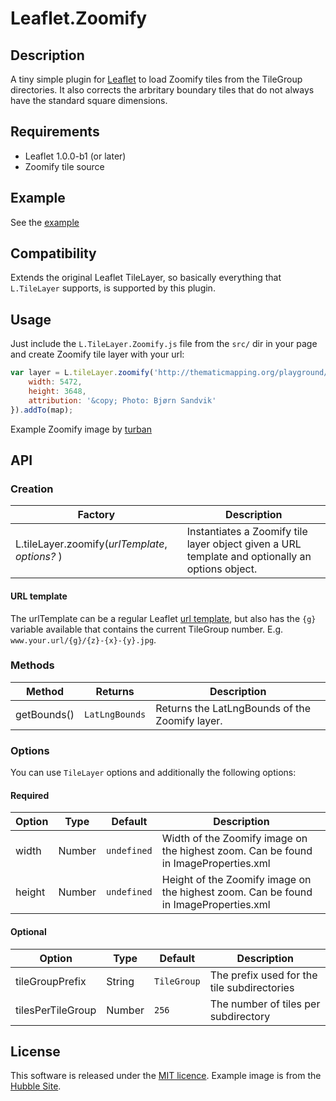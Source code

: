 Leaflet.Zoomify
==========
## Description
A tiny simple plugin for [Leaflet](http://leafletjs.com) to load Zoomify tiles from the TileGroup directories. It also corrects the arbritary boundary tiles that do not always have the standard square dimensions.

## Requirements
- Leaflet 1.0.0-b1 (or later)
- Zoomify tile source

## Example
See the [example](http://cmulders.github.io/Leaflet.Zoomify/examples/hubble-image.html)

## Compatibility
Extends the original Leaflet TileLayer, so basically everything that `L.TileLayer` supports, is supported by this plugin.

## Usage
Just include the `L.TileLayer.Zoomify.js` file from the `src/` dir in your page and create Zoomify tile layer with your url:
```js
var layer = L.tileLayer.zoomify('http://thematicmapping.org/playground/zoomify/books/{g}/{z}-{x}-{y}.jpg', {
    width: 5472,
    height: 3648,
    attribution: '&copy; Photo: Bjørn Sandvik'
}).addTo(map);
```
Example Zoomify image by [turban](https://github.com/turban) 

## API
### Creation
| Factory | Description
| --- | --- 
| L.tileLayer.zoomify(*urlTemplate*, *options?* ) | Instantiates a Zoomify tile layer object given a URL template and optionally an options object.

#### URL template
The urlTemplate can be a regular Leaflet [url template](http://leafletjs.com/reference.html#url-template), but also has the `{g}` variable available that contains the current TileGroup number. E.g. `www.your.url/{g}/{z}-{x}-{y}.jpg`.

### Methods
| Method | Returns | Description
| --- | --- | ---
| getBounds() | `LatLngBounds` | Returns the LatLngBounds of the Zoomify layer.

### Options
You can use `TileLayer` options and additionally the following options:
#### Required
| Option | Type | Default | Description
| --- | --- | --- | ---
| width | Number | `undefined` | Width of the Zoomify image on the highest zoom. Can be found in ImageProperties.xml
| height | Number | `undefined` | Height of the Zoomify image on the highest zoom. Can be found in ImageProperties.xml

#### Optional
| Option | Type | Default | Description
| --- | --- | --- | ---
| tileGroupPrefix | String | `TileGroup` | The prefix used for the tile subdirectories
| tilesPerTileGroup | Number | `256` | The number of tiles per subdirectory

## License
This software is released under the [MIT licence](http://www.opensource.org/licenses/mit-license.php). Example image is from the [Hubble Site](http://hubblesite.org/gallery/album/nebula/pr2006001a/hires/true/).
